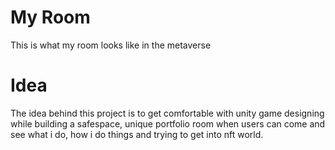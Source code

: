 # My Room
 This is what my room looks like in the metaverse

# Idea
The idea behind this project is to get comfortable with unity game designing while building a safespace, unique portfolio room when users can come and see what i do, how i do things and trying to get into nft world. 
